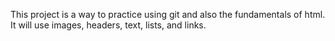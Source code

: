 This project is a way to practice using git and also the fundamentals of html. It will use images, headers, text, lists, and links.